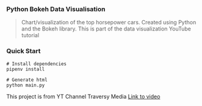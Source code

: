 ### Python Bokeh Data Visualisation

> Chart/visualization of the top horsepower cars. Created using Python and the Bokeh library. This is part of the data visualization YouTube tutorial

### Quick Start
``` 
# Install dependencies
pipenv install

# Generate html
python main.py
```

This project is from YT Channel Traversy Media
[Link to video](https://youtu.be/2TR_6VaVSOs?feature=shared)
